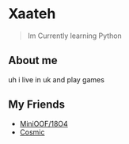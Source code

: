 # Xaateh
> Im Currently learning Python

## About me

uh i live in uk and play games

## My Friends

+ [MiniOOF/18O4](https://link-url-here.org)
+ [Cosmic](https://github.com/cosmic-vfx)
